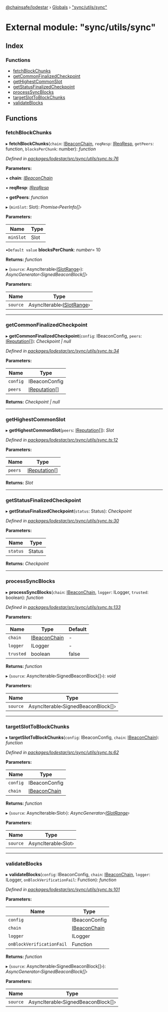 [@chainsafe/lodestar](../README.md) › [Globals](../globals.md) › ["sync/utils/sync"](_sync_utils_sync_.md)

# External module: "sync/utils/sync"

## Index

### Functions

* [fetchBlockChunks](_sync_utils_sync_.md#fetchblockchunks)
* [getCommonFinalizedCheckpoint](_sync_utils_sync_.md#getcommonfinalizedcheckpoint)
* [getHighestCommonSlot](_sync_utils_sync_.md#gethighestcommonslot)
* [getStatusFinalizedCheckpoint](_sync_utils_sync_.md#getstatusfinalizedcheckpoint)
* [processSyncBlocks](_sync_utils_sync_.md#processsyncblocks)
* [targetSlotToBlockChunks](_sync_utils_sync_.md#targetslottoblockchunks)
* [validateBlocks](_sync_utils_sync_.md#validateblocks)

## Functions

###  fetchBlockChunks

▸ **fetchBlockChunks**(`chain`: [IBeaconChain](../interfaces/_chain_interface_.ibeaconchain.md), `reqResp`: [IReqResp](../interfaces/_network_interface_.ireqresp.md), `getPeers`: function, `blocksPerChunk`: number): *function*

*Defined in [packages/lodestar/src/sync/utils/sync.ts:76](https://github.com/ChainSafe/lodestar/blob/b5860cf/packages/lodestar/src/sync/utils/sync.ts#L76)*

**Parameters:**

▪ **chain**: *[IBeaconChain](../interfaces/_chain_interface_.ibeaconchain.md)*

▪ **reqResp**: *[IReqResp](../interfaces/_network_interface_.ireqresp.md)*

▪ **getPeers**: *function*

▸ (`minSlot`: Slot): *Promise‹PeerInfo[]›*

**Parameters:**

Name | Type |
------ | ------ |
`minSlot` | Slot |

▪`Default value`  **blocksPerChunk**: *number*= 10

**Returns:** *function*

▸ (`source`: AsyncIterable‹[ISlotRange](../interfaces/_sync_interface_.islotrange.md)›): *AsyncGenerator‹SignedBeaconBlock[]›*

**Parameters:**

Name | Type |
------ | ------ |
`source` | AsyncIterable‹[ISlotRange](../interfaces/_sync_interface_.islotrange.md)› |

___

###  getCommonFinalizedCheckpoint

▸ **getCommonFinalizedCheckpoint**(`config`: IBeaconConfig, `peers`: [IReputation](../interfaces/_sync_ireputation_.ireputation.md)[]): *Checkpoint | null*

*Defined in [packages/lodestar/src/sync/utils/sync.ts:34](https://github.com/ChainSafe/lodestar/blob/b5860cf/packages/lodestar/src/sync/utils/sync.ts#L34)*

**Parameters:**

Name | Type |
------ | ------ |
`config` | IBeaconConfig |
`peers` | [IReputation](../interfaces/_sync_ireputation_.ireputation.md)[] |

**Returns:** *Checkpoint | null*

___

###  getHighestCommonSlot

▸ **getHighestCommonSlot**(`peers`: [IReputation](../interfaces/_sync_ireputation_.ireputation.md)[]): *Slot*

*Defined in [packages/lodestar/src/sync/utils/sync.ts:12](https://github.com/ChainSafe/lodestar/blob/b5860cf/packages/lodestar/src/sync/utils/sync.ts#L12)*

**Parameters:**

Name | Type |
------ | ------ |
`peers` | [IReputation](../interfaces/_sync_ireputation_.ireputation.md)[] |

**Returns:** *Slot*

___

###  getStatusFinalizedCheckpoint

▸ **getStatusFinalizedCheckpoint**(`status`: Status): *Checkpoint*

*Defined in [packages/lodestar/src/sync/utils/sync.ts:30](https://github.com/ChainSafe/lodestar/blob/b5860cf/packages/lodestar/src/sync/utils/sync.ts#L30)*

**Parameters:**

Name | Type |
------ | ------ |
`status` | Status |

**Returns:** *Checkpoint*

___

###  processSyncBlocks

▸ **processSyncBlocks**(`chain`: [IBeaconChain](../interfaces/_chain_interface_.ibeaconchain.md), `logger`: ILogger, `trusted`: boolean): *function*

*Defined in [packages/lodestar/src/sync/utils/sync.ts:133](https://github.com/ChainSafe/lodestar/blob/b5860cf/packages/lodestar/src/sync/utils/sync.ts#L133)*

**Parameters:**

Name | Type | Default |
------ | ------ | ------ |
`chain` | [IBeaconChain](../interfaces/_chain_interface_.ibeaconchain.md) | - |
`logger` | ILogger | - |
`trusted` | boolean | false |

**Returns:** *function*

▸ (`source`: AsyncIterable‹SignedBeaconBlock[]›): *void*

**Parameters:**

Name | Type |
------ | ------ |
`source` | AsyncIterable‹SignedBeaconBlock[]› |

___

###  targetSlotToBlockChunks

▸ **targetSlotToBlockChunks**(`config`: IBeaconConfig, `chain`: [IBeaconChain](../interfaces/_chain_interface_.ibeaconchain.md)): *function*

*Defined in [packages/lodestar/src/sync/utils/sync.ts:62](https://github.com/ChainSafe/lodestar/blob/b5860cf/packages/lodestar/src/sync/utils/sync.ts#L62)*

**Parameters:**

Name | Type |
------ | ------ |
`config` | IBeaconConfig |
`chain` | [IBeaconChain](../interfaces/_chain_interface_.ibeaconchain.md) |

**Returns:** *function*

▸ (`source`: AsyncIterable‹Slot›): *AsyncGenerator‹[ISlotRange](../interfaces/_sync_interface_.islotrange.md)›*

**Parameters:**

Name | Type |
------ | ------ |
`source` | AsyncIterable‹Slot› |

___

###  validateBlocks

▸ **validateBlocks**(`config`: IBeaconConfig, `chain`: [IBeaconChain](../interfaces/_chain_interface_.ibeaconchain.md), `logger`: ILogger, `onBlockVerificationFail`: Function): *function*

*Defined in [packages/lodestar/src/sync/utils/sync.ts:101](https://github.com/ChainSafe/lodestar/blob/b5860cf/packages/lodestar/src/sync/utils/sync.ts#L101)*

**Parameters:**

Name | Type |
------ | ------ |
`config` | IBeaconConfig |
`chain` | [IBeaconChain](../interfaces/_chain_interface_.ibeaconchain.md) |
`logger` | ILogger |
`onBlockVerificationFail` | Function |

**Returns:** *function*

▸ (`source`: AsyncIterable‹SignedBeaconBlock[]›): *AsyncGenerator‹SignedBeaconBlock[]›*

**Parameters:**

Name | Type |
------ | ------ |
`source` | AsyncIterable‹SignedBeaconBlock[]› |
